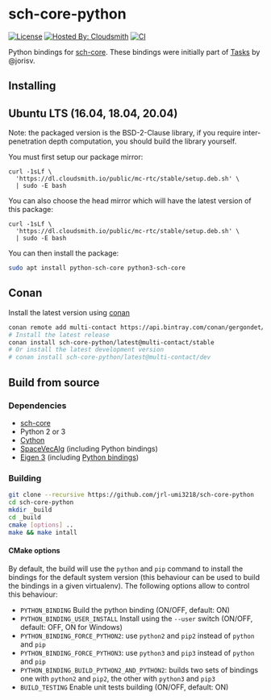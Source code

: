 sch-core-python
===============

[![License](https://img.shields.io/badge/License-BSD%202--Clause-green.svg)](https://opensource.org/licenses/BSD-2-Clause)
[![Hosted By: Cloudsmith](https://img.shields.io/badge/OSS%20hosting%20by-cloudsmith-blue?logo=cloudsmith)](https://cloudsmith.com)
[![CI](https://github.com/jrl-umi3218/sch-core-python/workflows/CI%20of%20sch-core-python/badge.svg?branch=master)](https://github.com/jrl-umi3218/sch-core-python/actions?query=workflow%3A%22CI+of+sch-core-python%22)

Python bindings for [sch-core][core]. These bindings were initially part of
[Tasks][tasks] by @jorisv.

Installing
------

## Ubuntu LTS (16.04, 18.04, 20.04)

Note: the packaged version is the BSD-2-Clause library, if you require inter-penetration depth computation, you should build the library yourself.

You must first setup our package mirror:

```
curl -1sLf \
  'https://dl.cloudsmith.io/public/mc-rtc/stable/setup.deb.sh' \
  | sudo -E bash
```

You can also choose the head mirror which will have the latest version of this package:

```
curl -1sLf \
  'https://dl.cloudsmith.io/public/mc-rtc/stable/setup.deb.sh' \
  | sudo -E bash
```

You can then install the package:

```bash
sudo apt install python-sch-core python3-sch-core
```

## Conan

Install the latest version using [conan](https://conan.io/)

```bash
conan remote add multi-contact https://api.bintray.com/conan/gergondet/multi-contact
# Install the latest release
conan install sch-core-python/latest@multi-contact/stable
# Or install the latest development version
# conan install sch-core-python/latest@multi-contact/dev
```

## Build from source

### Dependencies

* [sch-core][core]
* Python 2 or 3
* [Cython][cython]
* [SpaceVecAlg][sva] (including Python bindings)
* [Eigen 3][eigen] (including [Python bindings][eigenpython])

### Building

```sh
git clone --recursive https://github.com/jrl-umi3218/sch-core-python
cd sch-core-python
mkdir _build
cd _build
cmake [options] ..
make && make intall
```

#### CMake options

By default, the build will use the `python` and `pip` command to install the bindings for the default system version (this behaviour can be used to build the bindings in a given virtualenv). The following options allow to control this behaviour:

 * `PYTHON_BINDING` Build the python binding (ON/OFF, default: ON)
 * `PYTHON_BINDING_USER_INSTALL` Install using the `--user` switch (ON/OFF, default: OFF, ON for Windows)
 * `PYTHON_BINDING_FORCE_PYTHON2`: use `python2` and `pip2` instead of `python` and `pip`
 * `PYTHON_BINDING_FORCE_PYTHON3`: use `python3` and `pip3` instead of `python` and `pip`
 * `PYTHON_BINDING_BUILD_PYTHON2_AND_PYTHON2`: builds two sets of bindings one with `python2` and `pip2`, the other with `python3` and `pip3`
 * `BUILD_TESTING` Enable unit tests building (ON/OFF, default: ON)

[core]:      https://github.com/jrl-umi3218/sch-core
[cython]: http://cython.org/
[eigen]:     http://eigen.tuxfamily.org
[eigenpython]: https://github.com/jrl-umi3218/Eigen3ToPython
[sva]:       https://github.com/jrl-umi3218/SpaceVecAlg
[tasks]:     https://github.com/jrl-umi3218/Tasks
